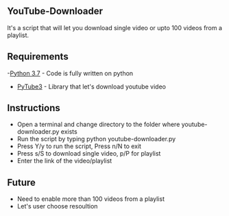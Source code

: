 ## YouTube-Downloader
It's a script that will let you download single video or upto 100 videos from a playlist.

## Requirements
-[Python 3.7](https://www.python.org/downloads/release/python-370/) - Code is fully written on python
- [PyTube3](https://python-pytube.readthedocs.io/en/latest/) - Library that let's download youtube video

## Instructions
- Open a terminal and change directory to the folder where youtube-downloader.py exists
- Run the script by typing python youtube-downloader.py
- Press Y/y to run the script, Press n/N to exit
- Press s/S to download single video, p/P for playlist
- Enter the link of the video/playlist

## Future
- Need to enable more than 100 videos from a playlist
- Let's user choose resoultion

